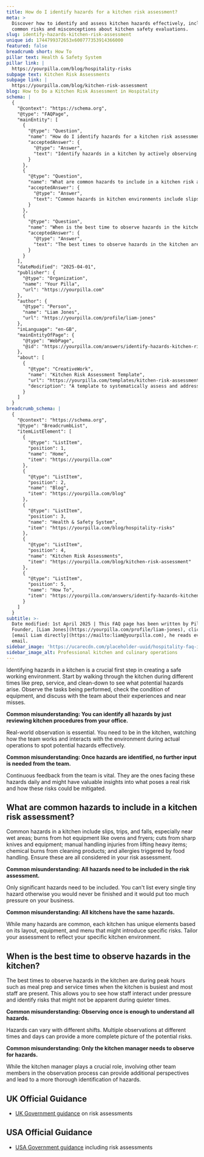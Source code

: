 ```yaml
---
title: How do I identify hazards for a kitchen risk assessment?
meta: >
  Discover how to identify and assess kitchen hazards effectively, including
  common risks and misconceptions about kitchen safety evaluations.
slug: identify-hazards-kitchen-risk-assessment
unique id: 1744799372653x600777353914366000
featured: false
breadcrumb short: How To
pillar text: Health & Safety System
pillar link: |
  https://yourpilla.com/blog/hospitality-risks
subpage text: Kitchen Risk Assessments
subpage link: |
  https://yourpilla.com/blog/kitchen-risk-assessment
blog: How to Do a Kitchen Risk Assessment in Hospitality
schema: |
  {
    "@context": "https://schema.org",
    "@type": "FAQPage",
    "mainEntity": [
      {
        "@type": "Question",
        "name": "How do I identify hazards for a kitchen risk assessment?",
        "acceptedAnswer": {
          "@type": "Answer",
          "text": "Identify hazards in a kitchen by actively observing the kitchen environment during different operation times such as prep, service, and clean-down. Watch the tasks being performed, check the condition of equipment, and gather feedback from the team on their experiences and near misses. Real-world observation and continuous team feedback are essential for an effective risk assessment."
        }
      },
      {
        "@type": "Question",
        "name": "What are common hazards to include in a kitchen risk assessment?",
        "acceptedAnswer": {
          "@type": "Answer",
          "text": "Common hazards in kitchen environments include slips, trips, and falls in wet areas, burns from hot equipment, cuts from sharp objects, manual handling injuries from lifting, chemical burns from cleaning products, and allergies triggered by food handling. Risk assessments should focus on significant hazards, tailoring to specific kitchen attributes such as layout, equipment, and menu."
        }
      },
      {
        "@type": "Question",
        "name": "When is the best time to observe hazards in the kitchen?",
        "acceptedAnswer": {
          "@type": "Answer",
          "text": "The best times to observe hazards in the kitchen are during peak hours such as meal preparations and service times. Observing during these periods allows you to assess how staff handle pressure and identify risks that are less noticeable during quieter times. Multiple observations across different times and shifts ensure a comprehensive understanding of potential hazards."
        }
      }
    ],
    "dateModified": "2025-04-01",
    "publisher": {
      "@type": "Organization",
      "name": "Your Pilla",
      "url": "https://yourpilla.com"
    },
    "author": {
      "@type": "Person",
      "name": "Liam Jones",
      "url": "https://yourpilla.com/profile/liam-jones"
    },
    "inLanguage": "en-GB",
    "mainEntityOfPage": {
      "@type": "WebPage",
      "@id": "https://yourpilla.com/answers/identify-hazards-kitchen-risk-assessment"
    },
    "about": [
      {
        "@type": "CreativeWork",
        "name": "Kitchen Risk Assessment Template",
        "url": "https://yourpilla.com/templates/kitchen-risk-assessment",
        "description": "A template to systematically assess and address potential hazards in the kitchen, including instructions for periodic review and customisation for specific business needs."
      }
    ]
  }
breadcrumb_schema: |
  {
    "@context": "https://schema.org",
    "@type": "BreadcrumbList",
    "itemListElement": [
      {
        "@type": "ListItem",
        "position": 1,
        "name": "Home",
        "item": "https://yourpilla.com"
      },
      {
        "@type": "ListItem",
        "position": 2,
        "name": "Blog",
        "item": "https://yourpilla.com/blog"
      },
      {
        "@type": "ListItem",
        "position": 3,
        "name": "Health & Safety System",
        "item": "https://yourpilla.com/blog/hospitality-risks"
      },
      {
        "@type": "ListItem",
        "position": 4,
        "name": "Kitchen Risk Assessments",
        "item": "https://yourpilla.com/blog/kitchen-risk-assessment"
      },
      {
        "@type": "ListItem",
        "position": 5,
        "name": "How To",
        "item": "https://yourpilla.com/answers/identify-hazards-kitchen-risk-assessment"
      }
    ]
  }
subtitle: >-
  Date modified: 1st April 2025 | This FAQ page has been written by Pilla
  Founder, [Liam Jones](https://yourpilla.com/profile/liam-jones), click to
  [email Liam directly](https://mailto:liam@yourpilla.com), he reads every
  email.
sidebar_image: 'https://ucarecdn.com/placeholder-uuid/hospitality-faq-image.jpg'
sidebar_image_alt: Professional kitchen and culinary operations
---
```

Identifying hazards in a kitchen is a crucial first step in creating a safe working environment. Start by walking through the kitchen during different times like prep, service, and clean-down to see what potential hazards arise. Observe the tasks being performed, check the condition of equipment, and discuss with the team about their experiences and near misses.

**Common misunderstanding: You can identify all hazards by just reviewing kitchen procedures from your office.**

Real-world observation is essential. You need to be in the kitchen, watching how the team works and interacts with the environment during actual operations to spot potential hazards effectively.

**Common misunderstanding: Once hazards are identified, no further input is needed from the team.**

Continuous feedback from the team is vital. They are the ones facing these hazards daily and might have valuable insights into what poses a real risk and how these risks could be mitigated.

## What are common hazards to include in a kitchen risk assessment?

Common hazards in a kitchen include slips, trips, and falls, especially near wet areas; burns from hot equipment like ovens and fryers; cuts from sharp knives and equipment; manual handling injuries from lifting heavy items; chemical burns from cleaning products; and allergies triggered by food handling. Ensure these are all considered in your risk assessment.

**Common misunderstanding: All hazards need to be included in the risk assessment.**

Only significant hazards need to be included. You can't list every single tiny hazard otherwise you would never be finished and it would put too much pressure on your business.

**Common misunderstanding: All kitchens have the same hazards.**

While many hazards are common, each kitchen has unique elements based on its layout, equipment, and menu that might introduce specific risks. Tailor your assessment to reflect your specific kitchen environment.

## When is the best time to observe hazards in the kitchen?

The best times to observe hazards in the kitchen are during peak hours such as meal prep and service times when the kitchen is busiest and most staff are present. This allows you to see how staff interact under pressure and identify risks that might not be apparent during quieter times.

**Common misunderstanding: Observing once is enough to understand all hazards.**

Hazards can vary with different shifts. Multiple observations at different times and days can provide a more complete picture of the potential risks.

**Common misunderstanding: Only the kitchen manager needs to observe for hazards.**

While the kitchen manager plays a crucial role, involving other team members in the observation process can provide additional perspectives and lead to a more thorough identification of hazards.

## UK Official Guidance

-   [UK Government guidance](https://www.hse.gov.uk/catering/risk.htm) on risk assessments

## USA Official Guidance

-   [USA Government guidance](https://www.fda.gov/regulatory-information/search-fda-guidance-documents/draft-guidance-industry-hazard-analysis-and-risk-based-preventive-controls-human-food) including risk assessments
